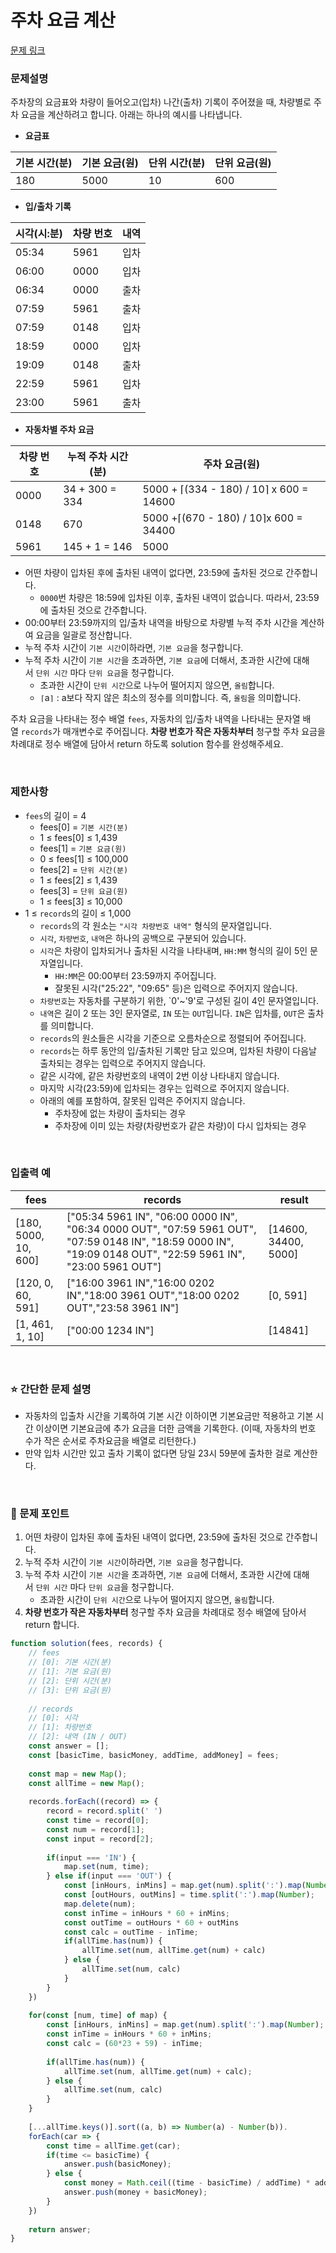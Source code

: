 # 주차 요금 계산

[문제 링크](https://school.programmers.co.kr/learn/courses/30/lessons/92341)

### 문제설명

주차장의 요금표와 차량이 들어오고(입차) 나간(출차) 기록이 주어졌을 때, 차량별로 주차 요금을 계산하려고 합니다. 아래는 하나의 예시를 나타냅니다.

- **요금표**

| 기본 시간(분) | 기본 요금(원) | 단위 시간(분) | 단위 요금(원) |
| --- | --- | --- | --- |
| 180 | 5000 | 10 | 600 |
- **입/출차 기록**

| 시각(시:분) | 차량 번호 | 내역 |
| --- | --- | --- |
| 05:34 | 5961 | 입차 |
| 06:00 | 0000 | 입차 |
| 06:34 | 0000 | 출차 |
| 07:59 | 5961 | 출차 |
| 07:59 | 0148 | 입차 |
| 18:59 | 0000 | 입차 |
| 19:09 | 0148 | 출차 |
| 22:59 | 5961 | 입차 |
| 23:00 | 5961 | 출차 |
- **자동차별 주차 요금**

| 차량 번호 | 누적 주차 시간(분) | 주차 요금(원) |
| --- | --- | --- |
| 0000 | 34 + 300 = 334 | 5000 + ⌈(334 - 180) / 10⌉ x 600 = 14600 |
| 0148 | 670 | 5000 +⌈(670 - 180) / 10⌉x 600 = 34400 |
| 5961 | 145 + 1 = 146 | 5000 |
- 어떤 차량이 입차된 후에 출차된 내역이 없다면, 23:59에 출차된 것으로 간주합니다.
    - `0000`번 차량은 18:59에 입차된 이후, 출차된 내역이 없습니다. 따라서, 23:59에 출차된 것으로 간주합니다.
- 00:00부터 23:59까지의 입/출차 내역을 바탕으로 차량별 누적 주차 시간을 계산하여 요금을 일괄로 정산합니다.
- 누적 주차 시간이 `기본 시간`이하라면, `기본 요금`을 청구합니다.
- 누적 주차 시간이 `기본 시간`을 초과하면, `기본 요금`에 더해서, 초과한 시간에 대해서 `단위 시간` 마다 `단위 요금`을 청구합니다.
    - 초과한 시간이 `단위 시간`으로 나누어 떨어지지 않으면, `올림`합니다.
    - `⌈`a`⌉` : a보다 작지 않은 최소의 정수를 의미합니다. 즉, `올림`을 의미합니다.

주차 요금을 나타내는 정수 배열 `fees`, 자동차의 입/출차 내역을 나타내는 문자열 배열 `records`가 매개변수로 주어집니다. **차량 번호가 작은 자동차부터** 청구할 주차 요금을 차례대로 정수 배열에 담아서 return 하도록 solution 함수를 완성해주세요.

<br/>

### 제한사항

- `fees`의 길이 = 4
    - fees[0] = `기본 시간(분)`
    - 1 ≤ fees[0] ≤ 1,439
    - fees[1] = `기본 요금(원)`
    - 0 ≤ fees[1] ≤ 100,000
    - fees[2] = `단위 시간(분)`
    - 1 ≤ fees[2] ≤ 1,439
    - fees[3] = `단위 요금(원)`
    - 1 ≤ fees[3] ≤ 10,000
- 1 ≤ `records`의 길이 ≤ 1,000
    - `records`의 각 원소는 `"시각 차량번호 내역"` 형식의 문자열입니다.
    - `시각`, `차량번호`, `내역`은 하나의 공백으로 구분되어 있습니다.
    - `시각`은 차량이 입차되거나 출차된 시각을 나타내며, `HH:MM` 형식의 길이 5인 문자열입니다.
        - `HH:MM`은 00:00부터 23:59까지 주어집니다.
        - 잘못된 시각("25:22", "09:65" 등)은 입력으로 주어지지 않습니다.
    - `차량번호`는 자동차를 구분하기 위한, `0'~'9'로 구성된 길이 4인 문자열입니다.
    - `내역`은 길이 2 또는 3인 문자열로, `IN` 또는 `OUT`입니다. `IN`은 입차를, `OUT`은 출차를 의미합니다.
    - `records`의 원소들은 시각을 기준으로 오름차순으로 정렬되어 주어집니다.
    - `records`는 하루 동안의 입/출차된 기록만 담고 있으며, 입차된 차량이 다음날 출차되는 경우는 입력으로 주어지지 않습니다.
    - 같은 시각에, 같은 차량번호의 내역이 2번 이상 나타내지 않습니다.
    - 마지막 시각(23:59)에 입차되는 경우는 입력으로 주어지지 않습니다.
    - 아래의 예를 포함하여, 잘못된 입력은 주어지지 않습니다.
        - 주차장에 없는 차량이 출차되는 경우
        - 주차장에 이미 있는 차량(차량번호가 같은 차량)이 다시 입차되는 경우

<br/>

### ****입출력 예****

| fees | records | result |
| --- | --- | --- |
| [180, 5000, 10, 600] | ["05:34 5961 IN", "06:00 0000 IN", "06:34 0000 OUT", "07:59 5961 OUT", "07:59 0148 IN", "18:59 0000 IN", "19:09 0148 OUT", "22:59 5961 IN", "23:00 5961 OUT"] | [14600, 34400, 5000] |
| [120, 0, 60, 591] | ["16:00 3961 IN","16:00 0202 IN","18:00 3961 OUT","18:00 0202 OUT","23:58 3961 IN"] | [0, 591] |
| [1, 461, 1, 10] | ["00:00 1234 IN"] | [14841] |

<br/>

### ⭐ 간단한 문제 설명

- 자동차의 입출차 시간을 기록하여 기본 시간 이하이면 기본요금만 적용하고 기본 시간 이상이면 기본요금에 추가 요금을 더한 금액을 기록한다. (이때, 자동차의 번호 수가 작은 순서로 주차요금을 배열로 리턴한다.)
- 만약 입차 시간만 있고 출차 기록이 없다면 당일 23시 59분에 출차한 걸로 계산한다.

<br/>

### 📕 문제 포인트

1. 어떤 차량이 입차된 후에 출차된 내역이 없다면, 23:59에 출차된 것으로 간주합니다.
2. 누적 주차 시간이 `기본 시간`이하라면, `기본 요금`을 청구합니다.
3. 누적 주차 시간이 `기본 시간`을 초과하면, `기본 요금`에 더해서, 초과한 시간에 대해서 `단위 시간` 마다 `단위 요금`을 청구합니다.
    - 초과한 시간이 `단위 시간`으로 나누어 떨어지지 않으면, `올림`합니다.
4. **차량 번호가 작은 자동차부터** 청구할 주차 요금을 차례대로 정수 배열에 담아서 return 합니다.

```javascript
function solution(fees, records) {
    // fees
    // [0]: 기본 시간(분)
    // [1]: 기본 요금(원)
    // [2]: 단위 시간(분)
    // [3]: 단위 요금(원)
    
    // records
    // [0]: 시각
    // [1]: 차량번호
    // [2]: 내역 (IN / OUT)
    const answer = [];
    const [basicTime, basicMoney, addTime, addMoney] = fees;
    
    const map = new Map();
    const allTime = new Map();
    
    records.forEach((record) => {
        record = record.split(' ')
        const time = record[0];
        const num = record[1];
        const input = record[2];
        
        if(input === 'IN') {
            map.set(num, time);
        } else if(input === 'OUT') {
            const [inHours, inMins] = map.get(num).split(':').map(Number);
            const [outHours, outMins] = time.split(':').map(Number);
            map.delete(num);
            const inTime = inHours * 60 + inMins;
            const outTime = outHours * 60 + outMins
            const calc = outTime - inTime;
            if(allTime.has(num)) {
                allTime.set(num, allTime.get(num) + calc)
            } else {
                allTime.set(num, calc)
            }
        }
    })
    
    for(const [num, time] of map) {
        const [inHours, inMins] = map.get(num).split(':').map(Number);
        const inTime = inHours * 60 + inMins;
        const calc = (60*23 + 59) - inTime;
        
        if(allTime.has(num)) {
            allTime.set(num, allTime.get(num) + calc);
        } else {
            allTime.set(num, calc)
        }
    }
    
    [...allTime.keys()].sort((a, b) => Number(a) - Number(b)).
    forEach(car => {
        const time = allTime.get(car);
        if(time <= basicTime) {
            answer.push(basicMoney);
        } else {
            const money = Math.ceil((time - basicTime) / addTime) * addMoney
            answer.push(money + basicMoney);
        }
    })
    
    return answer;
}
```